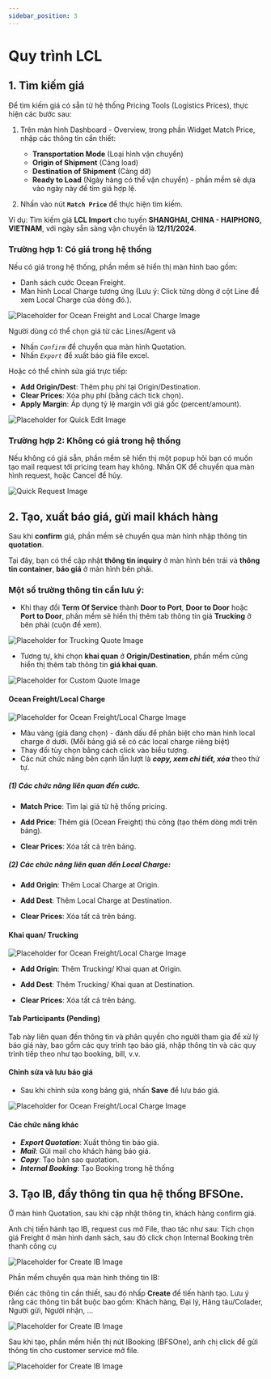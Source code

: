 ```yaml
---
sidebar_position: 3
---
```


# Quy trình LCL

## 1. Tìm kiếm giá

Để tìm kiếm giá có sẵn từ hệ thống Pricing Tools (Logistics Prices), thực hiện các bước sau:

1. Trên màn hình Dashboard - Overview, trong phần Widget Match Price, nhập các thông tin cần thiết:
   - **Transportation Mode** (Loại hình vận chuyển)
   - **Origin of Shipment** (Cảng load)
   - **Destination of Shipment** (Cảng dỡ)
   - **Ready to Load** (Ngày hàng có thể vận chuyển) - phần mềm sẽ dựa vào ngày này để tìm giá hợp lệ.

2. Nhấn vào nút __`Match Price`__ để thực hiện tìm kiếm.

Ví dụ: Tìm kiếm giá **LCL Import** cho tuyến **SHANGHAI, CHINA - HAIPHONG, VIETNAM**, với ngày sẵn sàng vận chuyển là **12/11/2024**.

### Trường hợp 1: Có giá trong hệ thống

Nếu có giá trong hệ thống, phần mềm sẽ hiển thị màn hình bao gồm:

- Danh sách cước Ocean Freight.
- Màn hình Local Charge tương ứng (Lưu ý: Click từng dòng ở cột Line để xem Local Charge của dòng đó.).

![Placeholder for Ocean Freight and Local Charge Image](../img/sales/lcl/lcl_match_price.gif)

Người dùng có thể chọn giá từ các Lines/Agent và
- Nhấn _`Confirm`_ để chuyển qua màn hình Quotation.
- Nhấn _`Export`_ để xuất báo giá file excel.

Hoặc có thể chỉnh sửa giá trực tiếp:

- **Add Origin/Dest**: Thêm phụ phí tại Origin/Destination.
- **Clear Prices**: Xóa phụ phí (bằng cách tick chọn).
- **Apply Margin**: Áp dụng tỷ lệ margin với giá gốc (percent/amount).

![Placeholder for Quick Edit Image](../img/sales/lcl/lcl_match_price_confirm.gif)

### Trường hợp 2: Không có giá trong hệ thống

Nếu không có giá sẵn, phần mềm sẽ hiển thị một popup hỏi bạn có muốn tạo mail request tới pricing team hay không. Nhấn OK để chuyển qua màn hình request, hoặc Cancel để hủy.

![Quick Request Image](../img/sales/quick_request.png)

## 2. Tạo, xuất báo giá, gửi mail khách hàng

Sau khi **confirm** giá, phần mềm sẽ chuyển qua màn hình nhập thông tin **quotation**.

Tại đây, bạn có thể cập nhật **thông tin inquiry** ở màn hình bên trái và **thông tin container**, **báo giá** ở màn hình bên phải.

### Một số trường thông tin cần lưu ý:

- Khi thay đổi **Term Of Service** thành **Door to Port**, **Door to Door** hoặc **Port to Door**, phần mềm sẽ hiển thị thêm tab thông tin giá **Trucking** ở bên phải (cuộn để xem).

![Placeholder for Trucking Quote Image](../img/sales/trucking_quote.png)

- Tương tự, khi chọn **khai quan** ở **Origin/Destination**, phần mềm cũng hiển thị thêm tab thông tin **giá khai quan**.

![Placeholder for Custom Quote Image](../img/sales/custom.png)

#### Ocean Freight/Local Charge

![Placeholder for Ocean Freight/Local Charge Image](../img/sales/lcl/img_lcl_quote_1.png)

- Màu vàng (giá đang chọn) - đánh dấu để phân biệt cho màn hình local charge ở dưới. (Mỗi bảng giá sẽ có các local charge riêng biệt)
- Thay đổi tùy chọn bằng cách click vào biểu tượng.
- Các nút chức năng bên cạnh lần lượt là ***copy, xem chi tiết, xóa*** theo thứ tự.

##### (1) Các chức năng liên quan đến cước.

- **Match Price**: Tìm lại giá từ hệ thống pricing.

- **Add Price**: Thêm giá (Ocean Freight) thủ công (tạo thêm dòng mới trên bảng).

- **Clear Prices**: Xóa tất cả trên bảng.

##### (2) Các chức năng liên quan đến Local Charge:
- **Add Origin**: Thêm Local Charge at Origin.

- **Add Dest**: Thêm Local Charge at Destination.

- **Clear Prices**: Xóa tất cả trên bảng.

#### Khai quan/ Trucking

![Placeholder for Ocean Freight/Local Charge Image](../img/sales/trucking_custom.png)

- **Add Origin**: Thêm Trucking/ Khai quan at Origin.

- **Add Dest**: Thêm Trucking/ Khai quan at Destination.

- **Clear Prices**: Xóa tất cả trên bảng.

#### Tab Participants (Pending)

Tab này liên quan đến thông tin và phân quyền cho người tham gia để xử lý báo giá này, bao gồm các quy trình tạo báo giá, nhập thông tin và các quy trình tiếp theo như tạo booking, bill, v.v.

#### Chỉnh sửa và lưu báo giá

- Sau khi chỉnh sửa xong bảng giá, nhấn **Save** để lưu báo giá.

![Placeholder for Ocean Freight/Local Charge Image](../img/sales/quote_func.png)

#### Các chức năng khác

- ***Export Quotation***: Xuất thông tin báo giá.
- ***Mail***: Gửi mail cho khách hàng báo giá.
- ***Copy***: Tạo bản sao quotation.
- ***Internal Booking***: Tạo Booking trong hệ thống

## 3. Tạo IB, đẩy thông tin qua hệ thống BFSOne.

Ở màn hình Quotation, sau khi cập nhật thông tin, khách hàng confirm giá.

Anh chị tiến hành tạo IB, request cus mở File, thao tác như sau:
Tích chọn giá Freight ở màn hình danh sách, sau đó click chọn Internal Booking trên thanh công cụ

![Placeholder for Create IB Image](../img/sales/createIB.gif)

Phần mềm chuyển qua màn hình thông tin IB:

Điền các thông tin cần thiết, sau đó nhấp **Create** để tiến hành tạo. Lưu ý rằng các thông tin bắt buộc bao gồm: Khách hàng, Đại lý, Hãng tàu/Colader, Người gửi, Người nhận, ...

![Placeholder for Create IB Image](../img/sales/lcl/lcl_create_ib.png)

Sau khi tạo, phần mềm hiển thị nút IBooking (BFSOne),
anh chị click để gửi thông tin cho customer service mở file.

![Placeholder for Create IB Image](../img/sales/push_to_bfsone.png)












